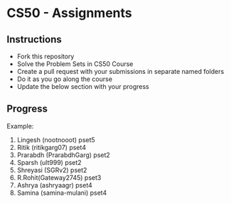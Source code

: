 # CS50 - Assignments

## Instructions

- Fork this repository
- Solve the Problem Sets in CS50 Course
- Create a pull request with your submissions in separate named folders
- Do it as you go along the course
- Update the below section with your progress

## Progress
Example:

1. Lingesh (nootnooot) pset5
2. Ritik (ritikgarg07) pset4
3. Prarabdh (PrarabdhGarg) pset2
4. Sparsh (ult999) pset2
5. Shreyasi (SGRv2) pset2
6. R.Rohit(Gateway2745) pset3
7. Ashrya (ashryaagr) pset4
8. Samina (samina-mulani) pset4
